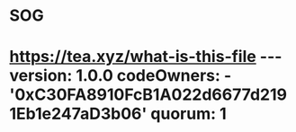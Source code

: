 # SOG
# https://tea.xyz/what-is-this-file --- version: 1.0.0 codeOwners:   - '0xC30FA8910FcB1A022d6677d2191Eb1e247aD3b06' quorum: 1
